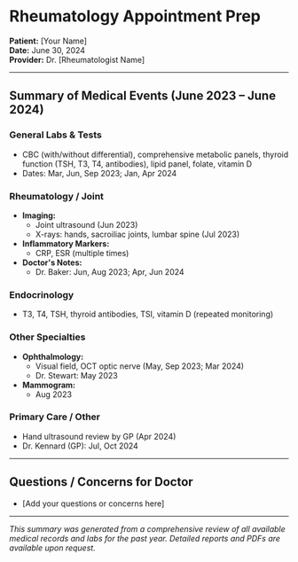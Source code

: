 # Rheumatology Appointment Prep
**Patient:** [Your Name]  
**Date:** June 30, 2024  
**Provider:** Dr. [Rheumatologist Name]

---

## Summary of Medical Events (June 2023 – June 2024)

### General Labs & Tests
- CBC (with/without differential), comprehensive metabolic panels, thyroid function (TSH, T3, T4, antibodies), lipid panel, folate, vitamin D
- Dates: Mar, Jun, Sep 2023; Jan, Apr 2024

### Rheumatology / Joint
- **Imaging:**
  - Joint ultrasound (Jun 2023)
  - X-rays: hands, sacroiliac joints, lumbar spine (Jul 2023)
- **Inflammatory Markers:**
  - CRP, ESR (multiple times)
- **Doctor's Notes:**
  - Dr. Baker: Jun, Aug 2023; Apr, Jun 2024

### Endocrinology
- T3, T4, TSH, thyroid antibodies, TSI, vitamin D (repeated monitoring)

### Other Specialties
- **Ophthalmology:**
  - Visual field, OCT optic nerve (May, Sep 2023; Mar 2024)
  - Dr. Stewart: May 2023
- **Mammogram:**
  - Aug 2023

### Primary Care / Other
- Hand ultrasound review by GP (Apr 2024)
- Dr. Kennard (GP): Jul, Oct 2024

---

## Questions / Concerns for Doctor
- [Add your questions or concerns here]

---

*This summary was generated from a comprehensive review of all available medical records and labs for the past year. Detailed reports and PDFs are available upon request.* 